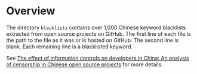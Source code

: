 Overview
========

The directory `blacklists` contains over 1,000 Chinese keyword blacklists extracted from open source projects on GitHub.  The first line of each file is the path to the file as it was or is hosted on GitHub.  The second line is blank.  Each remaining line is a blacklisted keyword.

See [The effect of information controls on developers in China: An analysis of censorship in Chinese open source projects](https://aclanthology.org/W18-4201.pdf) for more details.
